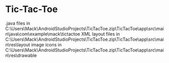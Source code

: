 # Tic-Tac-Toe
.java files in C:\Users\Mack\AndroidStudioProjects\TicTacToe.zip\TicTacToe\app\src\main\java\com\example\mack\tictactoe
XML layout files in C:\Users\Mack\AndroidStudioProjects\TicTacToe.zip\TicTacToe\app\src\main\res\layout
image icons in C:\Users\Mack\AndroidStudioProjects\TicTacToe.zip\TicTacToe\app\src\main\res\drawable

